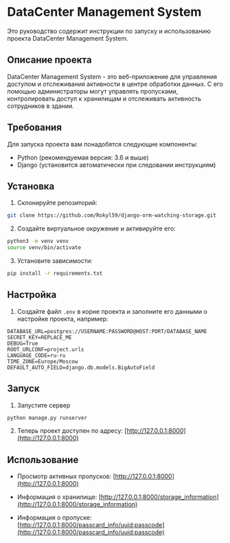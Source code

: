 # DataCenter Management System

Это руководство содержит инструкции по запуску и использованию проекта DataCenter Management System.

## Описание проекта

DataCenter Management System - это веб-приложение для управления доступом и отслеживания активности в центре обработки данных. С его помощью администраторы могут управлять пропусками, контролировать доступ к хранилищам и отслеживать активность сотрудников в здании.

## Требования

Для запуска проекта вам понадобятся следующие компоненты:

- Python (рекомендуемая версия: 3.6 и выше)
- Django (установится автоматически при следовании инструкциям)

## Установка

1. Склонируйте репозиторий:

```bash
git clone https://github.com/Rokyl59/django-orm-watching-storage.git
```

2. Создайте виртуальное окружение и активируйте его:

```bash
python3 -m venv venv
source venv/bin/activate
```

3. Установите зависимости:

```bash
pip install -r requirements.txt
```

## Настройка

1. Создайте файл `.env` в корне проекта и заполните его данными о настройке проекта, например:

```
DATABASE_URL=postgres://USERNAME:PASSWORD@HOST:PORT/DATABASE_NAME
SECRET_KEY=REPLACE_ME
DEBUG=True
ROOT_URLCONF=project.urls
LANGUAGE_CODE=ru-ru
TIME_ZONE=Europe/Moscow
DEFAULT_AUTO_FIELD=django.db.models.BigAutoField
```

## Запуск

1. Запустите сервер

```bash
python manage.py runserver
```

2. Теперь проект доступен по адресу: [http://127.0.0.1:8000](http://127.0.0.1:8000)

## Использование

* Просмотр активных пропусков: [http://127.0.0.1:8000](http://127.0.0.1:8000)

* Информация о хранилище: [http://127.0.0.1:8000/storage_information](http://127.0.0.1:8000/storage_information)

* Информация о пропуске: [http://127.0.0.1:8000/passcard_info/uuid:passcode](http://127.0.0.1:8000/passcard_info/uuid:passcode)

